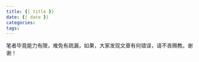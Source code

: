 ```yaml
---
title: {{ title }}
date: {{ date }}
categories:
tags:
---
```


笔者毕竟能力有限，难免有疏漏，如果，大家发现文章有何错误，请不吝赐教。谢谢！
